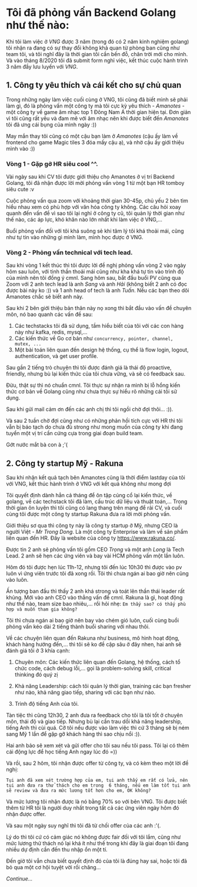 # Tôi đã phỏng vấn Backend Golang như thế nào:
Khi tôi làm việc ở *VNG* được 3 năm (trong đó có 2 năm kinh nghiệm golang) tôi nhận ra đang có sự thay đổi không khả quan 
từ phòng ban cũng như team tôi, và tôi nghĩ đây là thời gian tôi cần bến đỗ, chân trời mới cho mình.
Và vào tháng 8/2020 tôi đã submit form nghỉ việc, kết thúc cuộc hành trình 3 năm đầy lưu luyến với *VNG*.

## 1. Công ty yêu thích và cái kết cho sự chủ quan
Trong những ngày làm việc cuối cùng ở VNG, tôi cũng đã biết mình sẽ phải làm gì, đó là phỏng vấn một công ty mà tôi 
cực kỳ yêu thích - *Amanotes* - một công ty về game âm nhạc top 1 Đông Nam Á thời gian hiện tại.
Đơn giản vì tôi cũng rất yêu và đam mê với âm nhạc nên khi được biết đến *Amanotes* tôi đã ưng cái bụng của mình ngày :))

May mắn thay tôi cũng có một cậu bạn làm ở *Amanotes* (cậu ấy làm về frontend cho game Magic tiles 3 đóa mấy cậu ạ),
và nhờ cậu ấy giới thiệu mình vào :)) 

### Vòng 1 - Gặp gỡ HR siêu cool ^^.
Vài ngày sau khi CV tôi được giới thiệu cho Amanotes ở vị trí Backend Golang, tôi đã nhận được lời mời phỏng vấn vòng 1
từ một bạn HR tomboy siêu cute :v

Cuộc phỏng vấn qua zoom với khoảng thời gian 30-45p, chủ yếu 2 bên tìm hiểu nhau xem có phù hợp với văn hóa công ty không.
Các câu hỏi xoay quanh đến vấn đề vì sao tôi lại nghỉ ở công ty cũ, tôi quản lý thời gian như thế nào, các áp lực, khó khăn 
nào lớn nhất khi làm việc ở VNG,...

Buổi phỏng vấn đối với tôi khá suông sẻ khi tâm lý tôi khá thoải mái, cũng như tự tin vào những gì mình làm, mình học được ở VNG.

### Vòng 2 - Phỏng vấn technical với tech lead.
Sau khi vòng 1 kết thúc thì tôi được lời đề nghị phỏng vấn vòng 2 vào ngày hôm sau luôn,
với tinh thần thoải mái cũng như kha khá tự tin vào trình độ của mình nên tôi đồng ý cmnl.
Sang hôm sau, bắt đầu buổi PV cũng qua Zoom với 2 anh tech lead là anh *Sang* và anh *Hải* 
(không biết 2 anh có đọc được bài này ko :)) và 1 anh head of tech là anh *Tuấn*. Nếu các bạn
theo dõi Amanotes chắc sẽ biết anh này.


Sau khi 2 bên giới thiệu bản thân này nọ xong thì bắt đầu vào vấn đề chuyên môn, nó bao quanh các vấn đề sau:
1. Các techstacks tôi đã sử dụng, tầm hiểu biết của tôi với các con hàng này như kafka, redis, mysql,...
2. Các kiến thức về Go cơ bản như `concurrency, pointer, channel, mutex, ...`
3. Một bài toán liên quan đến design hệ thống, cụ thể là flow login, logout, authentication, và get user profile.

Sau gần 2 tiếng trò chuyện thì tôi được đánh giá là thái độ proactive, friendly, nhưng bù lại 
kiến thức của tôi chưa vững, và sẽ có feedback sau.

Đừu, thật sự thì nó chuẩn cmnl. Tôi thực sự nhận ra mình bị lỗ hổng kiến thức cơ bản về Golang
cũng như chưa thực sự hiểu rõ những cái tôi sử dụng.

Sau khi gửi mail cảm ơn đến các anh chị thì tôi ngồi chờ đợi thôi... :)).

Và sau 2 tuần chờ đợi cũng như có những phản hồi tích cực với HR thì tôi vẫn bị báo tạch do chưa đủ strong
như mong muốn của công ty khi đang tuyển một vị trí cần cứng cựa trong giai đoạn build team. 

Gớt nước mắt bà con à ;'(

## 2. Công ty startup Mỹ - Rakuna
Sau khi nhận kết quả tạch bên Amanotes cũng là thời điểm lastday của tôi với VNG,
kết thúc hành trình ở VNG với kết quả không như mong đợi

Tôi quyết định dành hẳn cả tháng để ôn tập củng cổ lại kiến thức, về golang, về các techstack
tôi đã làm, cấu trúc dữ liệu và thuật toán,...
Trong thời gian ôn luyện thì tôi cũng có lang thang trên mạng để rải CV, và cuối cùng tôi được
một công ty startup Rakuna đưa ra lời mời phỏng vấn.

Giới thiệu sơ qua thì công ty này là công ty startup ở Mỹ, nhưng CEO là người Việt - *Mr Trong Dong*.
Là một công ty Enterprise và làm về sản phẩm liên quan đến HR.
Đây là website của công ty https://www.rakuna.co/.

Được tin 2 anh sẽ phỏng vấn tôi gồm CEO *Trọng* và một anh *Long* là Tech Lead. 2 anh sẽ hẹn các ứng viên và
bay vài HCM phỏng vấn một lần luôn.

Hôm đó tôi được hẹn lúc 11h-12, nhưng tôi đến lúc 10h30 thì được vào pv luôn vì ứng viên trước tôi đã xong 
rồi. Tôi thì chưa ngán ai bao giờ nên cũng vào luôn.

Ấn tượng ban đầu thì thấy 2 anh khá strong và toát lên thần thái leader rất khủng. 
Mới vào anh CEO vào thẳng vấn đề cmnl. Rakuna là gì, hoạt động như thế nào, team size bao nhiêu,... rồi hỏi 
nhẹ: `Em thấy sao? có thấy phù hợp và muốn tham gia không?`

Tôi thì chưa ngán ai bao giờ nên bay vào chém gió luôn, cuối cùng buổi phỏng vấn kéo dài 2 tiếng thành buổi 
sharing với nhau thôi.

Về các chuyện liên quan đến Rakuna như business, mô hình hoạt động, khách hàng hướng đến,... thì tôi sẽ ko đề cập
sâu ở đây nhen,
hai anh sẽ đánh giá tôi ở 3 khía cạnh:
1. Chuyên môn: Các kiến thức liên quan đến Golang, hệ thống, cách tổ chức code, cách debug lỗi,... gọi là 
   problem-solving skill, critical thinking đó quý zị
   
2. Khả năng Leadership: cách tôi quản lý thời gian, training các bạn fresher như nào, khả năng giao tiếp, sharing 
với các bạn như nào.
   
3. Trình độ tiếng Anh của tôi.

Tàn tiệc thì cũng 12h30, 2 anh đưa ra feedback cho tôi là tôi tốt ở chuyên môn, thái độ và giao tiếp. Nhưng bù lại
cần trau dồi khả năng leadership, tiếng Anh thì cùi quá. Cỡ tôi nếu được vào làm việc thì cứ 3 tháng sẽ bị ném sang Mỹ
1 lần để gặp gỡ khách hàng thì sao chịu nổi :)).

Hai anh bảo sẽ xem xét và gửi offer cho tôi sau nếu tôi pass. Tôi lại có thêm cái động lực để học tiếng Anh ngay lúc đó =))

Và rồi, sau 2 hôm, tôi nhận được offer từ công ty, và có kèm theo một lời đề nghị:

`Tụi anh đã xem xét trường hợp của em, tụi anh thấy em rất có lửa, nên tụi anh đưa ra thử thách cho em trong 
6 tháng, nếu em làm tốt tụi anh sẽ review và đưa ra mức lương tốt hơn cho em, OK không?`

Và mức lương tôi nhận được là nó bằng 70% so với bên VNG.
Tôi được biết thêm từ HR tôi là người duy nhất trong tất cả các ứng viên ngày hôm đó nhận được offer.

Và sau một ngày suy nghĩ thì tôi đã từ chối offer của các anh :'(.

Lý do thì tôi cứ có cảm giác nó không được fair đối với tôi lắm, cũng như mức lương thử thách nó lại khá ít như thế
trong khi đây là giai đoạn tôi đang nhiều dự định cần đến thu nhập ổn một tí. 

Đến giờ tôi vẫn chưa biết quyết định đó của tôi là đúng hay sai, hoặc tôi đã bỏ qua một cơ hội tuyệt vời rồi chăng...

_Continue..._